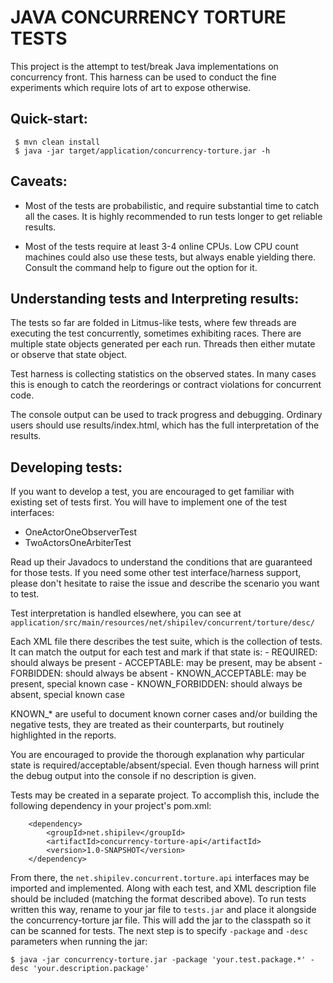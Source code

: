 # JAVA CONCURRENCY TORTURE TESTS

This project is the attempt to test/break Java implementations 
on concurrency front. This harness can be used to conduct the fine
experiments which require lots of art to expose otherwise.

## Quick-start:

```
 $ mvn clean install
 $ java -jar target/application/concurrency-torture.jar -h

```

## Caveats:

* Most of the tests are probabilistic, and require substantial time
  to catch all the cases. It is highly recommended to run tests longer
  to get reliable results.

* Most of the tests require at least 3-4 online CPUs. Low CPU count
  machines could also use these tests, but always enable yielding
  there. Consult the command help to figure out the option for it.


## Understanding tests and Interpreting results:

The tests so far are folded in Litmus-like tests, where few threads
are  executing the test concurrently, sometimes exhibiting races.
There  are multiple state objects generated per each run. Threads then
either mutate or observe that state object.

Test harness is collecting statistics on the observed states. In many
cases this is enough to catch the reorderings or contract violations
for concurrent code.

The console output can be used to track progress and debugging.
Ordinary users should use results/index.html, which has the full
interpretation of the results.

## Developing tests:

If you want to develop a test, you are encouraged to get familiar with
existing set of tests first. You will have to implement one of the
test interfaces:
 - OneActorOneObserverTest
 - TwoActorsOneArbiterTest


Read up their Javadocs to understand the conditions that are guaranteed
for those tests. If you need some other test interface/harness support,
please don't hesitate to raise the issue and describe the scenario you
want to test.

Test interpretation is handled elsewhere, you can see at 
`application/src/main/resources/net/shipilev/concurrent/torture/desc/`

Each XML file there describes the test suite, which is the collection of
tests. It can match the output for each test and mark if that state is:
	- REQUIRED:         should always be present
	- ACCEPTABLE:       may be present, may be absent
	- FORBIDDEN:        should always be absent
	- KNOWN_ACCEPTABLE: may be present, special known case
	- KNOWN_FORBIDDEN:  should always be absent, special known case


KNOWN_* are useful to document known corner cases and/or building the
negative tests, they are treated as their counterparts, but routinely
highlighted in the reports.

You are encouraged to provide the thorough explanation why particular
state is required/acceptable/absent/special. Even though harness will
print the debug output into the console if no description is given.

Tests may be created in a separate project. To accomplish this, include
the following dependency in your project's pom.xml:
```
	<dependency>
		<groupId>net.shipilev</groupId>
		<artifactId>concurrency-torture-api</artifactId>
		<version>1.0-SNAPSHOT</version>
	</dependency>
```
From there, the `net.shipilev.concurrent.torture.api` interfaces may be
imported and implemented. Along with each test, and XML description file
should be included (matching the format described above). To run tests 
written this way, rename to your jar file to `tests.jar` and place it 
alongside the concurrency-torture jar file. This will add the jar to the 
classpath so it can be scanned for tests. The next step is to specify 
`-package` and `-desc` parameters when running the jar:
```
$ java -jar concurrency-torture.jar -package 'your.test.package.*' -desc 'your.description.package'
```
